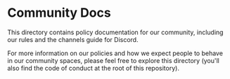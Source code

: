 # Community Docs

This directory contains policy documentation for our community, including our rules and the channels guide for Discord.

For more information on our policies and how we expect people to behave in our community spaces, please feel free to explore this directory (you'll also find the code of conduct at the root of this repository).
